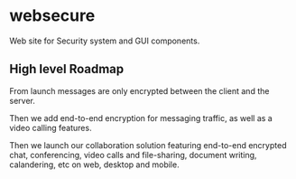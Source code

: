 # websecure

Web site for Security system and GUI components.

## High level Roadmap


From launch messages are only encrypted between the client and the server. 

Then we add end-to-end encryption for messaging traffic, as well as a video calling features.

Then we launch our collaboration solution featuring end-to-end encrypted chat, conferencing, video calls and file-sharing, document writing, calandering, etc on web, desktop and mobile.
